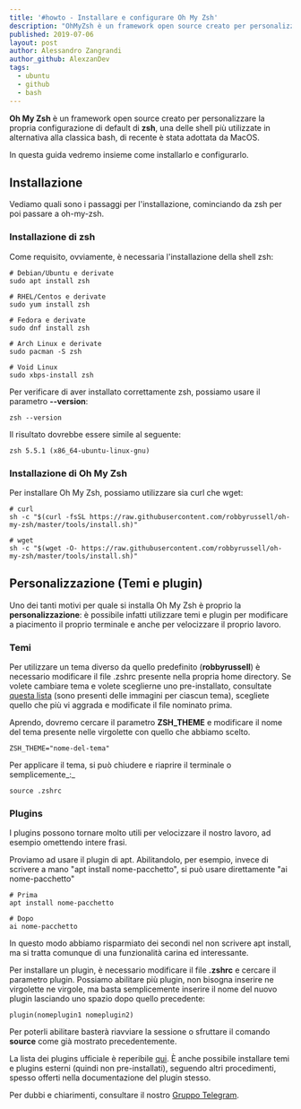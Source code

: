 ```yaml
---
title: '#howto - Installare e configurare Oh My Zsh'
description: "OhMyZsh è un framework open source creato per personalizzare la propria configurazione di default di zsh.."
published: 2019-07-06
layout: post
author: Alessandro Zangrandi
author_github: AlexzanDev
tags:
  - ubuntu  
  - github  
  - bash
---
```

**Oh My Zsh** è un framework open source creato per personalizzare la propria configurazione di default di **zsh**, una delle shell più utilizzate in alternativa alla classica bash, di recente è stata adottata da MacOS.

In questa guida vedremo insieme come installarlo e configurarlo.

## Installazione

Vediamo quali sono i passaggi per l'installazione, cominciando da zsh per poi passare a oh-my-zsh.

### Installazione di zsh

Come requisito, ovviamente, è necessaria l'installazione della shell zsh:

    # Debian/Ubuntu e derivate
    sudo apt install zsh
    
    # RHEL/Centos e derivate
    sudo yum install zsh
    
    # Fedora e derivate
    sudo dnf install zsh
    
    # Arch Linux e derivate
    sudo pacman -S zsh
    
    # Void Linux
    sudo xbps-install zsh

Per verificare di aver installato correttamente zsh, possiamo usare il parametro **--version**:

    zsh --version

Il risultato dovrebbe essere simile al seguente:

    zsh 5.5.1 (x86_64-ubuntu-linux-gnu)

### Installazione di Oh My Zsh

Per installare Oh My Zsh, possiamo utilizzare sia curl che wget:

    # curl
    sh -c "$(curl -fsSL https://raw.githubusercontent.com/robbyrussell/oh-my-zsh/master/tools/install.sh)"
    
    # wget
    sh -c "$(wget -O- https://raw.githubusercontent.com/robbyrussell/oh-my-zsh/master/tools/install.sh)"

## Personalizzazione (Temi e plugin)

Uno dei tanti motivi per quale si installa Oh My Zsh è proprio la **personalizzazione**: è possibile infatti utilizzare temi e plugin per modificare a piacimento il proprio terminale e anche per velocizzare il proprio lavoro.

### Temi

Per utilizzare un tema diverso da quello predefinito (**robbyrussell**) è necessario modificare il file .zshrc presente nella propria home directory. Se volete cambiare tema e volete sceglierne uno pre-installato, consultate [questa lista](https://github.com/robbyrussell/oh-my-zsh/wiki/Themes) (sono presenti delle immagini per ciascun tema), scegliete quello che più vi aggrada e modificate il file nominato prima.

Aprendo, dovremo cercare il parametro **ZSH_THEME** e modificare il nome del tema presente nelle virgolette con quello che abbiamo scelto.

    ZSH_THEME="nome-del-tema"

Per applicare il tema, si può chiudere e riaprire il terminale o semplicemente_:_

    source .zshrc

### Plugins

I plugins possono tornare molto utili per velocizzare il nostro lavoro, ad esempio omettendo intere frasi.

Proviamo ad usare il plugin di apt. Abilitandolo, per esempio, invece di scrivere a mano "apt install nome-pacchetto", si può usare direttamente "ai nome-pacchetto"

    # Prima
    apt install nome-pacchetto
    
    # Dopo
    ai nome-pacchetto

In questo modo abbiamo risparmiato dei secondi nel non scrivere apt install, ma si tratta comunque di una funzionalità carina ed interessante.

Per installare un plugin, è necessario modificare il file **.zshrc** e cercare il parametro plugin. Possiamo abilitare più plugin, non bisogna inserire ne virgolette ne virgole, ma basta semplicemente inserire il nome del nuovo plugin lasciando uno spazio dopo quello precedente:

    plugin(nomeplugin1 nomeplugin2)

Per poterli abilitare basterà riavviare la sessione o sfruttare il comando **source** come già mostrato precedentemente.

La lista dei plugins ufficiale è reperibile [qui](https://github.com/robbyrussell/oh-my-zsh/wiki/Plugins). È anche possibile installare temi e plugins esterni (quindi non pre-installati), seguendo altri procedimenti, spesso offerti nella documentazione del plugin stesso.

Per dubbi e chiarimenti, consultare il nostro [Gruppo Telegram](https://t.me/gentedilinux).